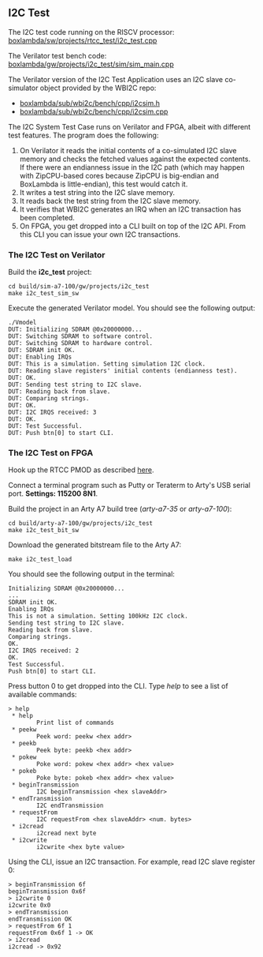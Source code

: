 ## I2C Test

The I2C test code running on the RISCV processor: [boxlambda/sw/projects/rtcc_test/i2c_test.cpp](https://github.com/epsilon537/boxlambda/blob/master/sw/projects/i2c_test/i2c_test.cpp)

The Verilator test bench code: [boxlambda/gw/projects/i2c_test/sim/sim_main.cpp](https://github.com/epsilon537/boxlambda/blob/master/gw/projects/i2c_test/sim/sim_main.cpp)

The Verilator version of the I2C Test Application uses an I2C slave co-simulator object provided by the WBI2C repo:
- [boxlambda/sub/wbi2c/bench/cpp/i2csim.h](https://github.com/epsilon537/wbi2c/blob/boxlambda/bench/cpp/i2csim.h)
- [boxlambda/sub/wbi2c/bench/cpp/i2csim.cpp](https://github.com/epsilon537/wbi2c/blob/boxlambda/bench/cpp/i2csim.cpp)

The I2C System Test Case runs on Verilator and FPGA, albeit with different test features. The program does the following:

1. On Verilator it reads the initial contents of a co-simulated I2C slave memory and checks the fetched values against the expected contents. If there were an endianness issue in the I2C path (which may happen with ZipCPU-based cores because ZipCPU is big-endian and BoxLambda is little-endian), this test would catch it.
2. It writes a test string into the I2C slave memory.
3. It reads back the test string from the I2C slave memory.
4. It verifies that WBI2C generates an IRQ when an I2C transaction has been completed.
5. On FPGA, you get dropped into a CLI built on top of the I2C API. From this CLI you can issue your own I2C transactions.

### The I2C Test on Verilator

Build the **i2c_test** project:

```
cd build/sim-a7-100/gw/projects/i2c_test
make i2c_test_sim_sw
```

Execute the generated Verilator model. You should see the following output:

```
./Vmodel
DUT: Initializing SDRAM @0x20000000...
DUT: Switching SDRAM to software control.
DUT: Switching SDRAM to hardware control.
DUT: SDRAM init OK.
DUT: Enabling IRQs
DUT: This is a simulation. Setting simulation I2C clock.
DUT: Reading slave registers' initial contents (endianness test).
DUT: OK.
DUT: Sending test string to I2C slave.
DUT: Reading back from slave.
DUT: Comparing strings.
DUT: OK.
DUT: I2C IRQS received: 3
DUT: OK.
DUT: Test Successful.
DUT: Push btn[0] to start CLI.
```

### The I2C Test on FPGA

Hook up the RTCC PMOD as described [here](pmods.md#rtcc-pmod).

Connect a terminal program such as Putty or Teraterm to Arty's USB serial port. **Settings: 115200 8N1**.

Build the project in an Arty A7 build tree (*arty-a7-35* or *arty-a7-100*):

```
cd build/arty-a7-100/gw/projects/i2c_test
make i2c_test_bit_sw
```

Download the generated bitstream file to the Arty A7:

```
make i2c_test_load
```

You should see the following output in the terminal:

```
Initializing SDRAM @0x20000000...
...
SDRAM init OK.
Enabling IRQs
This is not a simulation. Setting 100kHz I2C clock.
Sending test string to I2C slave.
Reading back from slave.
Comparing strings.
OK.
I2C IRQS received: 2
OK.
Test Successful.
Push btn[0] to start CLI.
```

Press button 0 to get dropped into the CLI. Type *help* to see a list of available commands:

```
> help
 * help
        Print list of commands
 * peekw
        Peek word: peekw <hex addr>
 * peekb
        Peek byte: peekb <hex addr>
 * pokew
        Poke word: pokew <hex addr> <hex value>
 * pokeb
        Poke byte: pokeb <hex addr> <hex value>
 * beginTransmission
        I2C beginTransmission <hex slaveAddr>
 * endTransmission
        I2C endTransmission
 * requestFrom
        I2C requestFrom <hex slaveAddr> <num. bytes>
 * i2cread
        i2cread next byte
 * i2cwrite
        i2cwrite <hex byte value>
```

Using the CLI, issue an I2C transaction. For example, read I2C slave register 0:

```
> beginTransmission 6f
beginTransmission 0x6f
> i2cwrite 0
i2cwrite 0x0
> endTransmission
endTransmission OK
> requestFrom 6f 1
requestFrom 0x6f 1 -> OK
> i2cread
i2cread -> 0x92
```

